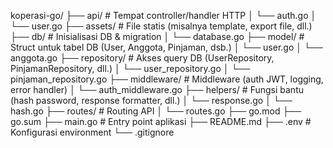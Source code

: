 koperasi-go/
├── api/                   # Tempat controller/handler HTTP
│   └── auth.go
│   └── user.go
├── assets/                # File statis (misalnya template, export file, dll.)
├── db/                    # Inisialisasi DB & migration
│   └── database.go
├── model/                 # Struct untuk tabel DB (User, Anggota, Pinjaman, dsb.)
│   └── user.go
│   └── anggota.go
├── repository/            # Akses query DB (UserRepository, PinjamanRepository, dll.)
│   └── user_repository.go
│   └── pinjaman_repository.go
├── middleware/            # Middleware (auth JWT, logging, error handler)
│   └── auth_middleware.go
├── helpers/               # Fungsi bantu (hash password, response formatter, dll.)
│   └── response.go
│   └── hash.go
├── routes/                # Routing API
│   └── routes.go
├── go.mod
├── go.sum
├── main.go                # Entry point aplikasi
├── README.md
├── .env                   # Konfigurasi environment
└── .gitignore
